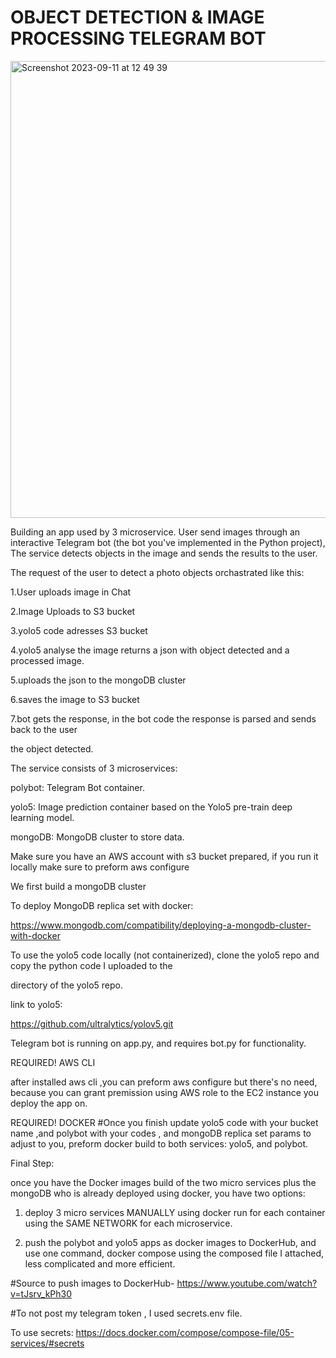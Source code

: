 # **OBJECT DETECTION & IMAGE PROCESSING TELEGRAM BOT** 

<img width="731" alt="Screenshot 2023-09-11 at 12 49 39" src="https://github.com/AmiranIV/Containerized_telebotXyolo5Xobjectdetection/assets/109898333/5d7f3a6c-8150-4299-9ebd-2d5728af27d2">

Building an app used by 3 microservice.
User send images through an interactive Telegram bot 
(the bot you've implemented in the Python project), The service detects objects in the image and sends the results to the user.

The request of the user to detect a photo objects orchastrated like this:

1.User uploads image in Chat

2.Image Uploads to S3 bucket

3.yolo5 code adresses S3 bucket 

4.yolo5 analyse the image returns a json with object detected and a processed image.

5.uploads the json to the mongoDB cluster

6.saves the image to S3 bucket

7.bot gets the response, in the bot code the response is parsed and sends back to the user

the object detected.

The service consists of 3 microservices:

polybot: Telegram Bot container.

yolo5: Image prediction container based on the Yolo5 pre-train deep learning model.

mongoDB: MongoDB cluster to store data.

Make sure you have an AWS account with s3 bucket prepared, if you run it locally make sure to preform aws configure 

We first build a mongoDB cluster 


To deploy MongoDB replica set with docker:

https://www.mongodb.com/compatibility/deploying-a-mongodb-cluster-with-docker


To use the yolo5 code locally (not containerized), clone the yolo5 repo and copy the python code I uploaded to the
 
directory of the yolo5 repo.

link to yolo5:

https://github.com/ultralytics/yolov5.git

Telegram bot is running on app.py, and requires bot.py for functionality.

REQUIRED! AWS CLI 

after installed aws cli ,you can preform aws configure but there's no need, because you can grant premission using AWS role to the EC2 instance you deploy the app on.

REQUIRED! DOCKER 
#Once you finish update yolo5 code with your bucket name ,and polybot with your codes , and mongoDB replica set params to adjust to you, preform docker build to both services:
yolo5, and polybot.

Final Step:

once you have the Docker images build of the two micro services plus the mongoDB who is already deployed using docker, you have two options:

1. deploy 3 micro services MANUALLY using docker run for each container using the SAME NETWORK for each microservice.

2. push the polybot and yolo5 apps as docker images to DockerHub, and use one command, docker compose using the composed file I attached, less complicated and more efficient.

#Source to push images to DockerHub- https://www.youtube.com/watch?v=tJsrv_kPh30

#To not post my telegram token , I used secrets.env file.

To use secrets: https://docs.docker.com/compose/compose-file/05-services/#secrets

